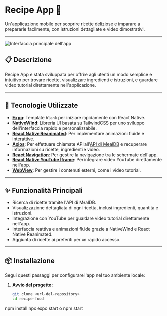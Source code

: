 # Recipe App 🍴

Un'applicazione mobile per scoprire ricette deliziose e imparare a prepararle facilmente, con istruzioni dettagliate e video dimostrativi.

---

![Interfaccia principale dell'app]("assets/github.jpg")

## 📋 Descrizione

Recipe App è stata sviluppata per offrire agli utenti un modo semplice e intuitivo per trovare ricette, visualizzare ingredienti e istruzioni, e guardare video tutorial direttamente nell'applicazione.

---

## 🚀 Tecnologie Utilizzate

- **[Expo](https://expo.dev/)**: Template `blank` per iniziare rapidamente con React Native.
- **[NativeWind](https://www.nativewind.dev/)**: Libreria UI basata su TailwindCSS per uno sviluppo dell'interfaccia rapido e personalizzabile.
- **[React Native Reanimated](https://docs.swmansion.com/react-native-reanimated/)**: Per implementare animazioni fluide e interattive.
- **[Axios](https://axios-http.com/)**: Per effettuare chiamate API all'[API di MealDB](https://www.themealdb.com/) e recuperare informazioni su ricette, ingredienti e video.
- **[React Navigation](https://reactnavigation.org/)**: Per gestire la navigazione tra le schermate dell'app.
- **[React Native YouTube Iframe](https://github.com/LonelyCpp/react-native-youtube-iframe)**: Per integrare video YouTube direttamente nell'app.
- **[WebView](https://github.com/react-native-webview/react-native-webview)**: Per gestire i contenuti esterni, come i video tutorial.

---

## ✨ Funzionalità Principali

- Ricerca di ricette tramite l'API di MealDB.
- Visualizzazione dettagliata di ogni ricetta, inclusi ingredienti, quantità e istruzioni.
- Integrazione con YouTube per guardare video tutorial direttamente nell'app.
- Interfaccia reattiva e animazioni fluide grazie a NativeWind e React Native Reanimated.
- Aggiunta di ricette ai preferiti per un rapido accesso.

---

## 📦 Installazione

Segui questi passaggi per configurare l'app nel tuo ambiente locale:

1. **Avvio del progetto:**
   ```bash
   git clone <url-del-repository>
   cd recipe-food
npm install
npx expo start o npm start
```
